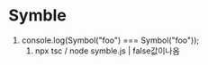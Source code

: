 # Symble 
1.  console.log(Symbol("foo") === Symbol("foo"));
    1.  npx tsc /  node symble.js | false값이나옴
